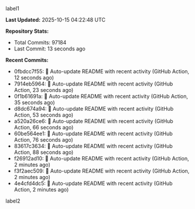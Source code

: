 
label1 
<!-- ACTIVITY_START -->
**Last Updated:** 2025-10-15 04:22:48 UTC

**Repository Stats:**
- Total Commits: 97184
- Last Commit: 13 seconds ago

**Recent Commits:**
- 0fbdcc7f55: 🤖 Auto-update README with recent activity (GitHub Action, 12 seconds ago)
- 7914eb5964: 🤖 Auto-update README with recent activity (GitHub Action, 23 seconds ago)
- 0f1b61691a: 🤖 Auto-update README with recent activity (GitHub Action, 35 seconds ago)
- d8dc674a94: 🤖 Auto-update README with recent activity (GitHub Action, 53 seconds ago)
- a520a26ce6: 🤖 Auto-update README with recent activity (GitHub Action, 66 seconds ago)
- 60be564ee1: 🤖 Auto-update README with recent activity (GitHub Action, 76 seconds ago)
- 83617c3634: 🤖 Auto-update README with recent activity (GitHub Action, 88 seconds ago)
- f26912ad10: 🤖 Auto-update README with recent activity (GitHub Action, 2 minutes ago)
- f3f2aec509: 🤖 Auto-update README with recent activity (GitHub Action, 2 minutes ago)
- 4e4cfd4dc5: 🤖 Auto-update README with recent activity (GitHub Action, 2 minutes ago)
<!-- ACTIVITY_END -->

label2
